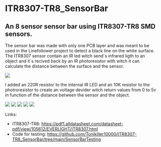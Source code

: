 # ITR8307-TR8_SensorBar
## An 8 sensor sensor bar using ITR8307-TR8 SMD sensors.


The sensor bar was made with only one PCB layer and was meant to be used in the Linefollower project to detect a black line on the white surface.
The ITR8307 sensor contain an IR led witch send\`s infrared ligth to an object and it\`s recived back by an IR photoresistor with witch it can calculate the distance between the surface and the sensor.

<img src="https://github.com/Tonikiller10000/ITR8307-TR8_SensorBar/blob/main/SensorBar_Pictures/IR1.png"/>

I added an 220R resistor to the internal IR LED and an 10K resistor to the photroresistor to create an voltage devider witch return values from 0 to 5v in function of the distance between the sensor and the object. 

<img src="https://github.com/Tonikiller10000/ITR8307-TR8_SensorBar/blob/main/SensorBar_Pictures/assembly1.jpg"/>
<img src="https://github.com/Tonikiller10000/ITR8307-TR8_SensorBar/blob/main/SensorBar_Pictures/assembly2.jpg"/>
<img src="https://github.com/Tonikiller10000/ITR8307-TR8_SensorBar/blob/main/SensorBar_Pictures/bar1.jpg"/>
<img src="https://github.com/Tonikiller10000/ITR8307-TR8_SensorBar/blob/main/SensorBar_Pictures/bar2.jpg"/>
<img src="https://github.com/Tonikiller10000/ITR8307-TR8_SensorBar/blob/main/SensorBar_Pictures/bar3.jpg"/>



Links:
- ITR8307-TR8: https://pdf1.alldatasheet.com/datasheet-pdf/view/105612/EVERLIGHT/ITR8307.html
- Code for testing: https://github.com/Tonikiller10000/ITR8307-TR8_SensorBar/tree/main/SensorBarTesting

















